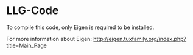 # LLG-Code

To compile this code, only Eigen is required to be installed. 

For more information about Eigen:
http://eigen.tuxfamily.org/index.php?title=Main_Page
